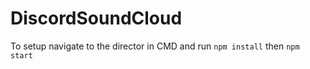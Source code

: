 # DiscordSoundCloud
To setup navigate to the director in CMD and run 
```npm install```
then
```npm start```